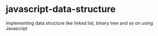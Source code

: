 # javascript-data-structure
Implementing data structure like linked list, binary tree and so on using Javascript
